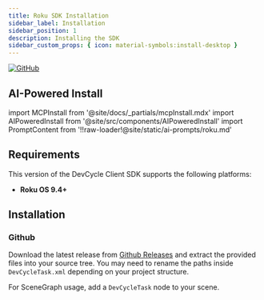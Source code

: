 ```yaml
---
title: Roku SDK Installation
sidebar_label: Installation
sidebar_position: 1
description: Installing the SDK
sidebar_custom_props: { icon: material-symbols:install-desktop }
---
```


[![GitHub](https://img.shields.io/github/stars/devcyclehq/roku-client-sdk.svg?style=social&label=Star&maxAge=2592000)](https://github.com/devcyclehq/roku-client-sdk)

## AI-Powered Install

import MCPInstall from '@site/docs/_partials/mcpInstall.mdx'
import AIPoweredInstall from '@site/src/components/AIPoweredInstall'
import PromptContent from '!!raw-loader!@site/static/ai-prompts/roku.md'

<MCPInstall />

<AIPoweredInstall promptContent={PromptContent} />

## Requirements

This version of the DevCycle Client SDK supports the following platforms:

- **Roku OS 9.4+**

## Installation

[//]: # 'wizard-install-start'

### Github

Download the latest release from [Github Releases](https://github.com/DevCycleHQ/roku-client-sdk/releases) and extract the provided files into your source tree. You may need to rename the paths inside `DevCycleTask.xml` depending on your project structure.

For SceneGraph usage, add a `DevCycleTask` node to your scene.

[//]: # 'wizard-install-end'
